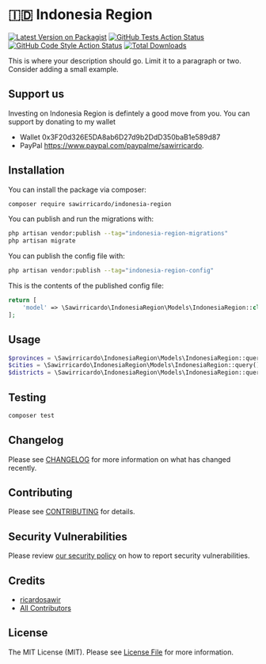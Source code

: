 # 🇮🇩 Indonesia Region

[![Latest Version on Packagist](https://img.shields.io/packagist/v/sawirricardo/indonesia-region.svg?style=flat-square)](https://packagist.org/packages/sawirricardo/indonesia-region)
[![GitHub Tests Action Status](https://img.shields.io/github/workflow/status/sawirricardo/indonesia-region/run-tests?label=tests)](https://github.com/sawirricardo/indonesia-region/actions?query=workflow%3Arun-tests+branch%3Amain)
[![GitHub Code Style Action Status](https://img.shields.io/github/workflow/status/sawirricardo/indonesia-region/Check%20&%20fix%20styling?label=code%20style)](https://github.com/sawirricardo/indonesia-region/actions?query=workflow%3A"Check+%26+fix+styling"+branch%3Amain)
[![Total Downloads](https://img.shields.io/packagist/dt/sawirricardo/indonesia-region.svg?style=flat-square)](https://packagist.org/packages/sawirricardo/indonesia-region)

This is where your description should go. Limit it to a paragraph or two. Consider adding a small example.

## Support us

Investing on Indonesia Region is defintely a good move from you. You can support by donating to my wallet

-   Wallet 0x3F20d326E5DA8ab6D27d9b2DdD350baB1e589d87
-   PayPal https://www.paypal.com/paypalme/sawirricardo.

## Installation

You can install the package via composer:

```bash
composer require sawirricardo/indonesia-region
```

You can publish and run the migrations with:

```bash
php artisan vendor:publish --tag="indonesia-region-migrations"
php artisan migrate
```

You can publish the config file with:

```bash
php artisan vendor:publish --tag="indonesia-region-config"
```

<!-- Optionally, you can publish the views using

```bash
php artisan vendor:publish --tag="example-views"
``` -->

This is the contents of the published config file:

```php
return [
    'model' => \Sawirricardo\IndonesiaRegion\Models\IndonesiaRegion::class,
];
```

## Usage

```php
$provinces = \Sawirricardo\IndonesiaRegion\Models\IndonesiaRegion::query()->provinces()->get();
$cities = \Sawirricardo\IndonesiaRegion\Models\IndonesiaRegion::query()->cities()->where('parent_id',1)->get();
$districts = \Sawirricardo\IndonesiaRegion\Models\IndonesiaRegion::query()->districts()->where('parent_id',1)->get();
```

## Testing

```bash
composer test
```

## Changelog

Please see [CHANGELOG](CHANGELOG.md) for more information on what has changed recently.

## Contributing

Please see [CONTRIBUTING](.github/CONTRIBUTING.md) for details.

## Security Vulnerabilities

Please review [our security policy](../../security/policy) on how to report security vulnerabilities.

## Credits

-   [ricardosawir](https://github.com/sawirricardo)
-   [All Contributors](../../contributors)

## License

The MIT License (MIT). Please see [License File](LICENSE.md) for more information.
